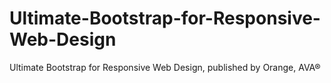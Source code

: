 # Ultimate-Bootstrap-for-Responsive-Web-Design
Ultimate Bootstrap for Responsive Web Design, published by Orange, AVA®
